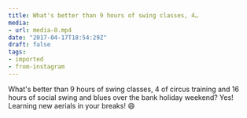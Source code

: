 ```yaml
---
title: What's better than 9 hours of swing classes, 4…
media:
- url: media-0.mp4
date: "2017-04-17T18:54:29Z"
draft: false
tags:
- imported
- from-instagram
---
```

What's better than 9 hours of swing classes, 4 of circus training and 16 hours of social swing and blues over the bank holiday weekend? Yes! Learning new aerials in your breaks! 😄
